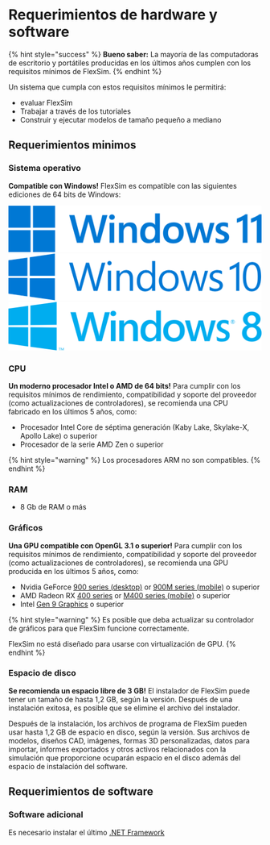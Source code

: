 # Requerimientos de hardware y software

{% hint style="success" %}
**Bueno saber:** La mayoría de las computadoras de escritorio y portátiles producidas en los últimos años cumplen con los requisitos mínimos de FlexSim.
{% endhint %}

Un sistema que cumpla con estos requisitos mínimos le permitirá:

* evaluar FlexSim&#x20;
* Trabajar a través de los tutoriales&#x20;
* Construir y ejecutar modelos de tamaño pequeño a mediano

## Requerimientos minimos

### Sistema operativo

**Compatible con Windows!** FlexSim es compatible con las siguientes ediciones de 64 bits de Windows:

[<img src="../.gitbook/assets/image.png" alt="" data-size="line">](https://docs.microsoft.com/en-us/windows/release-health/windows11-release-information)                                      [<img src="../.gitbook/assets/Windows_10_Logo.svg.png" alt="" data-size="line">](https://docs.microsoft.com/en-us/windows/release-health/release-information)                                       [<img src="../.gitbook/assets/image (4).png" alt="" data-size="line">](https://docs.microsoft.com/en-us/lifecycle/faq/windows#windows-81)

### CPU

**Un moderno procesador Intel o AMD de 64 bits!** Para cumplir con los requisitos mínimos de rendimiento, compatibilidad y soporte del proveedor (como actualizaciones de controladores), se recomienda una CPU fabricado en los últimos 5 años, como:

* Procesador Intel Core de séptima generación (Kaby Lake, Skylake-X, Apollo Lake) o superior
* Procesador de la serie AMD Zen o superior

{% hint style="warning" %}
&#x20;Los procesadores ARM no son compatibles.
{% endhint %}

### RAM

* 8 Gb de RAM o más

### Gráficos

**Una GPU compatible con OpenGL 3.1 o superior!** Para cumplir con los requisitos mínimos de rendimiento, compatibilidad y soporte del proveedor (como actualizaciones de controladores), se recomienda una GPU producida en los últimos 5 años, como:

* Nvidia GeForce [900 series (desktop)](https://en.wikipedia.org/wiki/List\_of\_Nvidia\_graphics\_processing\_units#GeForce\_900\_series) or [900M series (mobile)](https://en.wikipedia.org/wiki/List\_of\_Nvidia\_graphics\_processing\_units#GeForce\_900M\_\(9xxM\)\_series) o superior
* AMD Radeon RX [400 series](https://en.wikipedia.org/wiki/List\_of\_AMD\_graphics\_processing\_units#Radeon\_RX\_400\_series) or [M400 series (mobile)](https://en.wikipedia.org/wiki/List\_of\_AMD\_graphics\_processing\_units#Radeon\_RX\_M400\_series) o superior
* Intel [Gen 9 Graphics](https://en.wikipedia.org/wiki/List\_of\_Intel\_graphics\_processing\_units#Gen9) o superior

{% hint style="warning" %}
Es posible que deba actualizar su controlador de gráficos para que FlexSim funcione correctamente.

FlexSim no está diseñado para usarse con virtualización de GPU.
{% endhint %}

### Espacio de disco

**Se recomienda un espacio libre de 3 GB!** El instalador de FlexSim puede tener un tamaño de hasta 1,2 GB, según la versión. Después de una instalación exitosa, es posible que se elimine el archivo del instalador.&#x20;

Después de la instalación, los archivos de programa de FlexSim pueden usar hasta 1,2 GB de espacio en disco, según la versión. Sus archivos de modelos, diseños CAD, imágenes, formas 3D personalizadas, datos para importar, informes exportados y otros activos relacionados con la simulación que proporcione ocuparán espacio en el disco además del espacio de instalación del software.

## Requerimientos de software

### Software adicional

Es necesario instalar el último [.NET Framework](https://dotnet.microsoft.com/en-us/download)
